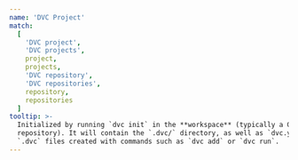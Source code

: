 ```yaml
---
name: 'DVC Project'
match:
  [
    'DVC project',
    'DVC projects',
    project,
    projects,
    'DVC repository',
    'DVC repositories',
    repository,
    repositories
  ]
tooltip: >-
  Initialized by running `dvc init` in the **workspace** (typically a Git
  repository). It will contain the `.dvc/` directory, as well as `dvc.yaml` and
  `.dvc` files created with commands such as `dvc add` or `dvc run`.
---
```

